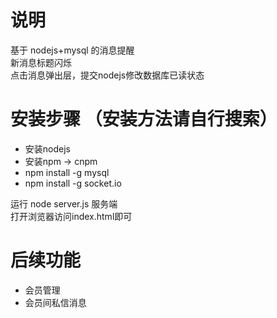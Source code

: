 # 说明
基于 nodejs+mysql 的消息提醒<br/>
新消息标题闪烁<br/>
点击消息弹出层，提交nodejs修改数据库已读状态<br/>

# 安装步骤 （安装方法请自行搜索）
* 安装nodejs
* 安装npm -> cnpm
* npm install -g mysql
* npm install -g socket.io

运行 node server.js 服务端<br/>
打开浏览器访问index.html即可<br/>

# 后续功能
* 会员管理
* 会员间私信消息
